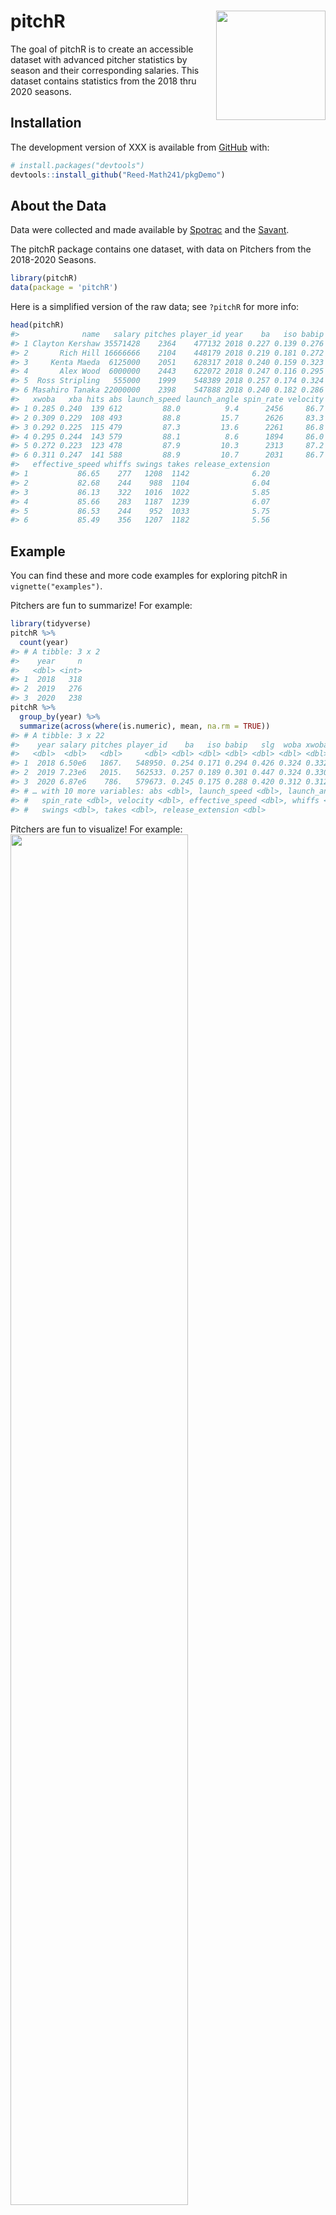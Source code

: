 
<!-- README.md is generated from README.Rmd. Please edit that file -->

<!-- You'll still need to render `README.Rmd` regularly, to keep `README.md` up-to-date. `devtools::build_readme()` is handy for this.  -->

# pitchR <img src= "https://github.com/Reed-Math241/pkgGrpq/blob/master/figs/IMG_0175.png" align="right" width=175 />

<!-- badges: start -->

<!-- badges: end -->

The goal of pitchR is to create an accessible dataset with advanced
pitcher statistics by season and their corresponding salaries. This
dataset contains statistics from the 2018 thru 2020 seasons.

## Installation

The development version of XXX is available from
[GitHub](https://github.com/) with:

``` r
# install.packages("devtools")
devtools::install_github("Reed-Math241/pkgDemo")
```

## About the Data

Data were collected and made available by
[Spotrac](https://www.spotrac.com/mlb/payroll/) and the
[Savant](https://baseballsavant.mlb.com/statcast_search).

The pitchR package contains one dataset, with data on Pitchers from the
2018-2020 Seasons.

``` r
library(pitchR)
data(package = 'pitchR')
```

Here is a simplified version of the raw data; see `?pitchR` for more
info:

``` r
head(pitchR)
#>              name   salary pitches player_id year    ba   iso babip   slg  woba
#> 1 Clayton Kershaw 35571428    2364    477132 2018 0.227 0.139 0.276 0.366 0.272
#> 2       Rich Hill 16666666    2104    448179 2018 0.219 0.181 0.272 0.400 0.297
#> 3     Kenta Maeda  6125000    2051    628317 2018 0.240 0.159 0.323 0.399 0.304
#> 4       Alex Wood  6000000    2443    622072 2018 0.247 0.116 0.295 0.363 0.288
#> 5  Ross Stripling   555000    1999    548389 2018 0.257 0.174 0.324 0.431 0.309
#> 6 Masahiro Tanaka 22000000    2398    547888 2018 0.240 0.182 0.286 0.422 0.307
#>   xwoba   xba hits abs launch_speed launch_angle spin_rate velocity
#> 1 0.285 0.240  139 612         88.0          9.4      2456     86.7
#> 2 0.309 0.229  108 493         88.8         15.7      2626     83.3
#> 3 0.292 0.225  115 479         87.3         13.6      2261     86.8
#> 4 0.295 0.244  143 579         88.1          8.6      1894     86.0
#> 5 0.272 0.223  123 478         87.9         10.3      2313     87.2
#> 6 0.311 0.247  141 588         88.9         10.7      2031     86.7
#>   effective_speed whiffs swings takes release_extension
#> 1           86.65    277   1208  1142              6.20
#> 2           82.68    244    988  1104              6.04
#> 3           86.13    322   1016  1022              5.85
#> 4           85.66    283   1187  1239              6.07
#> 5           86.53    244    952  1033              5.75
#> 6           85.49    356   1207  1182              5.56
```

## Example

You can find these and more code examples for exploring pitchR in
`vignette("examples")`.

Pitchers are fun to summarize\! For example:

``` r
library(tidyverse)
pitchR %>% 
  count(year)
#> # A tibble: 3 x 2
#>    year     n
#>   <dbl> <int>
#> 1  2018   318
#> 2  2019   276
#> 3  2020   238
pitchR %>% 
  group_by(year) %>% 
  summarize(across(where(is.numeric), mean, na.rm = TRUE))
#> # A tibble: 3 x 22
#>    year salary pitches player_id    ba   iso babip   slg  woba xwoba   xba  hits
#>   <dbl>  <dbl>   <dbl>     <dbl> <dbl> <dbl> <dbl> <dbl> <dbl> <dbl> <dbl> <dbl>
#> 1  2018 6.50e6   1867.   548950. 0.254 0.171 0.294 0.426 0.324 0.332 0.255 107. 
#> 2  2019 7.23e6   2015.   562533. 0.257 0.189 0.301 0.447 0.324 0.330 0.257 118. 
#> 3  2020 6.87e6    786.   579673. 0.245 0.175 0.288 0.420 0.312 0.312 0.250  43.8
#> # … with 10 more variables: abs <dbl>, launch_speed <dbl>, launch_angle <dbl>,
#> #   spin_rate <dbl>, velocity <dbl>, effective_speed <dbl>, whiffs <dbl>,
#> #   swings <dbl>, takes <dbl>, release_extension <dbl>
```

Pitchers are fun to visualize\! For example:
<img src="man/figures/README-unnamed-chunk-2-1.png" width="75%" />

<img src="man/figures/README-unnamed-chunk-3-1.png" width="75%" />
